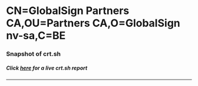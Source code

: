 # CN=GlobalSign Partners CA,OU=Partners CA,O=GlobalSign nv-sa,C=BE
### Snapshot of crt.sh
##### Click [here](https://crt.sh/?serial=04000000000109F8623BEB) for a live crt.sh report

---
